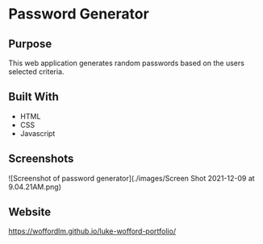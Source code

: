 # Password Generator

## Purpose
This web application generates random passwords based on the users selected criteria.

## Built With
* HTML
* CSS
* Javascript

## Screenshots
![Screenshot of password generator](./images/Screen Shot 2021-12-09 at 9.04.21AM.png)


## Website
 https://woffordlm.github.io/luke-wofford-portfolio/

